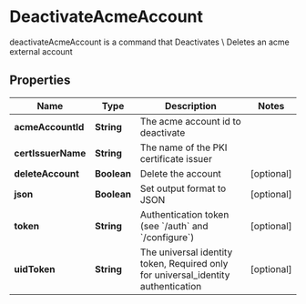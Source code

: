 

# DeactivateAcmeAccount

deactivateAcmeAccount is a command that Deactivates \\ Deletes an acme external account

## Properties

Name | Type | Description | Notes
------------ | ------------- | ------------- | -------------
**acmeAccountId** | **String** | The acme account id to deactivate | 
**certIssuerName** | **String** | The name of the PKI certificate issuer | 
**deleteAccount** | **Boolean** | Delete the account |  [optional]
**json** | **Boolean** | Set output format to JSON |  [optional]
**token** | **String** | Authentication token (see &#x60;/auth&#x60; and &#x60;/configure&#x60;) |  [optional]
**uidToken** | **String** | The universal identity token, Required only for universal_identity authentication |  [optional]



